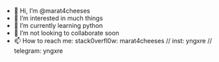 - 👋 Hi, I’m @marat4cheeses
- 👀 I’m interested in much things
- 🌱 I’m currently learning python
- 💞️ I’m not looking to collaborate soon
- 📫 How to reach me: stack0verfl0w: marat4cheeses // inst: yngxre // telegram: yngxre

<!---
marat4cheeses/marat4cheeses is a ✨ special ✨ repository because its `README.md` (this file) appears on your GitHub profile.
You can click the Preview link to take a look at your changes.
--->
